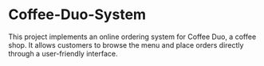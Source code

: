 # Coffee-Duo-System
This project implements an online ordering system for Coffee Duo, a coffee shop. It allows customers to browse the menu and place orders directly through a user-friendly interface. 

